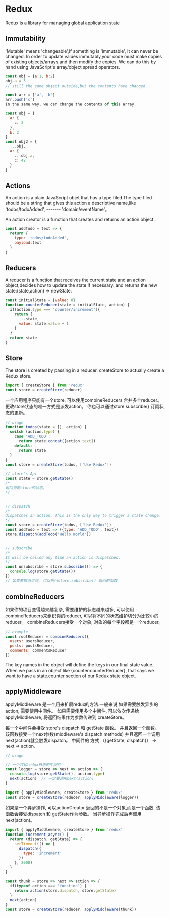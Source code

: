 # Redux

  Redux is a library for managing global application state

## Immutability

  'Mutable' means 'changeable',If something is 'immutable', It can never be changed.
  In order to update values immutably,your code must make copies of existing objects/arrays,and then modify the copies. We can do this by hand using JavaScript's array/object spread operators.
```js
const obj = {a:1, b:2}
obj.a = 3
// still the same object outside,but the contents have changed

const arr = ['a', 'b']
arr.push('c')
In the same way, we can change the contents of this array.
```
```js
const obj = {
  a: {
    c: 3
  },
  b: 2
}
const obj2 = {
  ...obj,
  a: {
    ...obj.a,
    c: 42
  }
}
```
## Actions

  An action is a plain JavaScript objet that has a type filed.The type filed should be a string that gives this 
  action a descriptive name,like 'todos/todoAdded', ------- 'domain/eventName'。

  An action creator is a function that creates and returns an action object.
```js
const addTodo = text => {
  return {
    type: 'todos/todoAdded',
    payload:text
  }
}
```
## Reducers

  A reducer is a function that receives the current state and an action object,decides how to update the state if necessary.
  and returns the new state:(state,action) => newState.
```js
const initialState = {value: 0}
function counterReducer(state = initialState, action) {
  if(action.type === 'counter/increment'){
    return {
      ...state,
      value: state.value + 1
    }
  }
  return state
}
```
## Store

  The store is created by passing in a reducer. createStore to actually create a Redux store.
```js
import { createStore } from 'redux'
const store = createStore(reducer)
```
  一个应用程序只能有一个store, 可以使用combineReducers 合并多个reducer。更改store状态的唯一方式是派发action。
  你也可以通过store.subscribe() 订阅状态的更新。
```js
// usage
function todos(state = [], action) {
  switch (action.type) {
    case 'ADD_TODO':
      return state.concat([action.text])
    default:
      return state
  }
}
const store = createStore(todos, ['Use Redux'])
```

```js
// store's Api
const state = store.getState()
/*
返回当前store的状态。
*/


// dispatch
/*
dispatches an action, This is the only way to trigger a state change。
*/
const store = createStore(todos, ['Use Redux'])
const addTodo = text => ({type: 'ADD_TODO', text})
store.dispatch(addTodo('Hello World'))


// subscribe
/*
It will be called any time an action is dispatched.
*/
const unsubscribe = store.subscribe(() => {
  console.log(store.getState())
})
// 如果要取消订阅, 可以执行store.subscribe() 返回的函数
```
## combineReducers

  如果你的项目变得越来越复杂, 需要维护的状态越来越多, 可以使用combineReducers来组织你的reducer, 可以将不同的状态维护切分为比较小的reducer。
  combineReducers接受一个对象, 对象的每个字段都是一个reducer。

```js
// example
const rootReducer = combineReducers({
  users: usersReducer,
  posts: postsReducer,
  comments: commentsReducer
})
```
  The key names in the object will define the keys in our final state value. When we pass in an object like {counter:counterReducer},
  that says we want to have a state.counter section of our Redux state object.

## applyMiddleware

  applyMiddleware 是一个用来扩展redux的方法.一般来说,如果需要触发异步的action, 需要使用中间件。
  如果需要使用多个中间件, 可以依次传递给applyMiddleware, 将返回结果作为参数传递到 createStore。

  每一个中间件会接受 store's dispatch 和 getState 函数。 并且返回一个函数。 该函数接受一个next参数(middleware's dispatch methods) 并且返回一个调用 next(action)就会触发dispatch。
  中间件的 方式 （{getState, dispatch}） => next => action.
```js
// usage

// 一个打印redux日志的中间件
const logger = store => next => action => {
  console.log(store.getState(), action.type)
  next(action)  // 一定要调用next(action)
}

import { applyMiddleware, createStore } from 'redux'
const store = createStore(reducer, applyMiddleware(logger))
```

  如果是一个异步操作, 可以actionCreator 返回的不是一个对象,而是一个函数, 该函数会接受dispatch 和 getState作为参数。
  当异步操作完成后再调用 next(action)。
```js
import { applyMiddleware, createStore } from 'redux'
function increment_async() {
  return (dispatch, getState) => {
    setTimeout(() => {
      dispatch({
        type: 'increment'
      })
    }, 2000)
  }
}

const thunk = store => next => action => {
  if(typeof action === 'function') {
    return action(store.dispatch, store.getState)
  }
  next(action)
}
const store = createStore(reducer, applyMiddleware(thunk))
```
